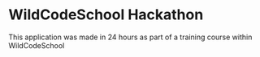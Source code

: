 # WildCodeSchool Hackathon

This application was made in 24 hours as part of a training course within WildCodeSchool


